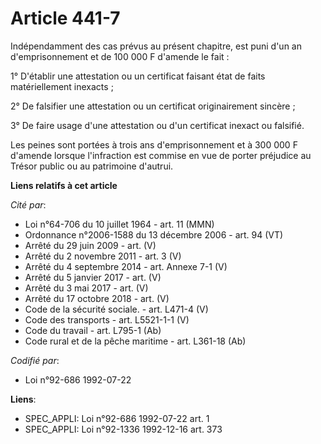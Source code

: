 # Article 441-7

Indépendamment des cas prévus au présent chapitre, est puni d'un an d'emprisonnement et de 100 000 F d'amende le fait :

1° D'établir une attestation ou un certificat faisant état de faits matériellement inexacts ;

2° De falsifier une attestation ou un certificat originairement sincère ;

3° De faire usage d'une attestation ou d'un certificat inexact ou falsifié.

Les peines sont portées à trois ans d'emprisonnement et à 300 000 F d'amende lorsque l'infraction est commise en vue de
porter préjudice au Trésor public ou au patrimoine d'autrui.

**Liens relatifs à cet article**

_Cité par_:

  - Loi n°64-706 du 10 juillet 1964 - art. 11 (MMN)
  - Ordonnance n°2006-1588 du 13 décembre 2006 - art. 94 (VT)
  - Arrêté du 29 juin 2009 - art. (V)
  - Arrêté du 2 novembre 2011 - art. 3 (V)
  - Arrêté du 4 septembre 2014 - art. Annexe 7-1 (V)
  - Arrêté du 5 janvier 2017 - art. (V)
  - Arrêté du 3 mai 2017 - art. (V)
  - Arrêté du 17 octobre 2018 - art. (V)
  - Code de la sécurité sociale. - art. L471-4 (V)
  - Code des transports - art. L5521-1-1 (V)
  - Code du travail - art. L795-1 (Ab)
  - Code rural et de la pêche maritime - art. L361-18 (Ab)

_Codifié par_:

  - Loi n°92-686 1992-07-22

**Liens**:

  - SPEC_APPLI: Loi n°92-686 1992-07-22 art. 1
  - SPEC_APPLI: Loi n°92-1336 1992-12-16 art. 373
